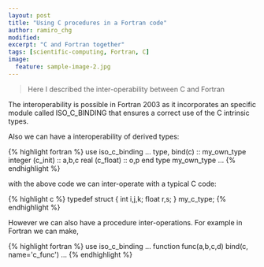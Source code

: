 ```yaml
---
layout: post
title: "Using C procedures in a Fortran code"
author: ramiro_chg
modified:
excerpt: "C and Fortran together"
tags: [scientific-computing, Fortran, C]
image:
  feature: sample-image-2.jpg
---
```


> Here I described the inter-operability between C and Fortran

The interoperability is possible in Fortran 2003 as it incorporates an specific module called ISO_C_BINDING that ensures a correct use of the C intrinsic types.

Also we can have a interoperability of derived types:

{% highlight fortran %}
use iso_c_binding
...
    type, bind(c) :: my_own_type
        integer (c_init) :: a,b,c
        real (c_float)   :: o,p
    end type my_own_type
...
{% endhighlight %}

with the above code we can inter-operate with a typical C code:

{% highlight c %}
  typedef struct {
    int i,j,k;
    float  r,s;
  } my_c_type;
{% endhighlight %}

However we can also have a procedure inter-operations. For example in Fortran we can make,

{% highlight fortran %}
use iso_c_binding
...
  function func(a,b,c,d) bind(c, name='c_func')
...
{% endhighlight %}


